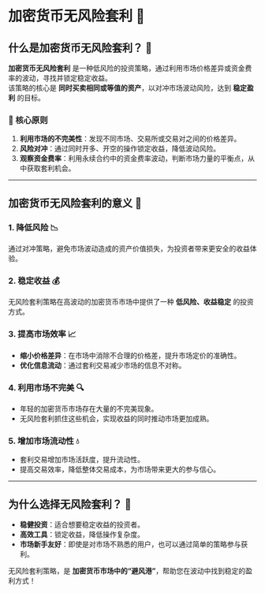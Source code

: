 # 加密货币无风险套利 🤝

## 什么是加密货币无风险套利？ 🧐

**加密货币无风险套利** 是一种低风险的投资策略，通过利用市场价格差异或资金费率的波动，寻找并锁定稳定收益。  
该策略的核心是 **同时买卖相同或等值的资产**，以对冲市场波动风险，达到 **稳定盈利** 的目标。

### 🎯 核心原则
1. **利用市场的不完美性**：发现不同市场、交易所或交易对之间的价格差异。
2. **风险对冲**：通过同时开多、开空的操作锁定收益，降低波动风险。
3. **观察资金费率**：利用永续合约中的资金费率波动，判断市场力量的平衡点，从中获取套利机会。

---

## 加密货币无风险套利的意义 🌟

### 1. 降低风险 📉
通过对冲策略，避免市场波动造成的资产价值损失，为投资者带来更安全的收益体验。

### 2. 稳定收益 💰
无风险套利策略在高波动的加密货币市场中提供了一种 **低风险、收益稳定** 的投资方式。

### 3. 提高市场效率 📈
- **缩小价格差异**：在市场中消除不合理的价格差，提升市场定价的准确性。
- **优化信息流动**：通过套利交易减少市场的信息不对称。

### 4. 利用市场不完美 🔍
- 年轻的加密货币市场存在大量的不完美现象。
- 无风险套利抓住这些机会，实现收益的同时推动市场更加成熟。

### 5. 增加市场流动性 💧
- 套利交易增加市场活跃度，提升流动性。
- 提高交易效率，降低整体交易成本，为市场带来更大的参与信心。

---

## 为什么选择无风险套利？ 🤔
- **稳健投资**：适合想要稳定收益的投资者。
- **高效工具**：锁定收益，降低操作复杂度。
- **市场新手友好**：即使是对市场不熟悉的用户，也可以通过简单的策略参与获利。

无风险套利策略，是 **加密货币市场中的“避风港”**，帮助您在波动中找到稳定的盈利方式！